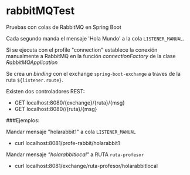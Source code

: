 # rabbitMQTest
Pruebas con colas de RabbitMQ en Spring Boot

Cada segundo manda el mensaje 'Hola Mundo' a la cola `LISTENER_MANUAL`.

Si se ejecuta  con el profile "connection" establece la conexión manualmente a RabbitMQ en la función *connectionFactory* de  la clase *RabbitMQApplication*

Se crea un  *binding* con el exchange `spring-boot-exchange` a traves de la ruta `${listener.route}`.

Existen dos controladores REST:

- GET localhost:8080/{exchange}/{ruta}/{msg} 
- GET localhost:8080//{ruta}/{msg}
 
###Ejemplos:

Mandar mensaje "holarabbit1" a cola `LISTENER_MANUAL`
- curl localhost:8081/profe-rabbit/holarabbit1

Mandar mensaje *"holarabbitlocal"*  a RUTA `ruta-profesor`
- curl localhost:8081/exchange/ruta-profesor/holarabbitlocal
